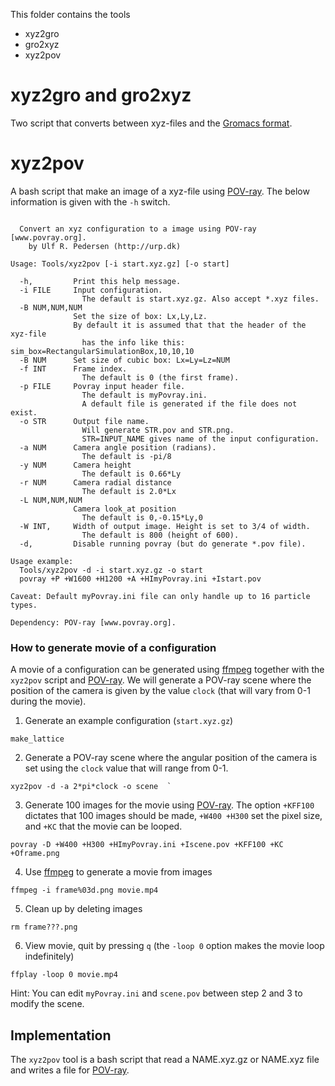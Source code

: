 This folder contains the tools
  * xyz2gro
  * gro2xyz
  * xyz2pov

xyz2gro and gro2xyz
===========================
Two script that converts between xyz-files and the [Gromacs format](http://manual.gromacs.org/current/online/gro.html).

xyz2pov
===========================

A bash script that make an image of a xyz-file using [POV-ray](www.povray.org).
The below information is given with the `-h` switch. 

```

  Convert an xyz configuration to a image using POV-ray [www.povray.org].
    by Ulf R. Pedersen (http://urp.dk)

Usage: Tools/xyz2pov [-i start.xyz.gz] [-o start]

  -h,         Print this help message.
  -i FILE     Input configuration.
                The default is start.xyz.gz. Also accept *.xyz files.
  -B NUM,NUM,NUM
              Set the size of box: Lx,Ly,Lz.
              By default it is assumed that that the header of the xyz-file
                has the info like this: sim_box=RectangularSimulationBox,10,10,10
  -B NUM      Set size of cubic box: Lx=Ly=Lz=NUM
  -f INT      Frame index.
                The default is 0 (the first frame).
  -p FILE     Povray input header file.
                The default is myPovray.ini.
                A default file is generated if the file does not exist.
  -o STR      Output file name.
                Will generate STR.pov and STR.png.
                STR=INPUT_NAME gives name of the input configuration.
  -a NUM      Camera angle position (radians).
                The default is -pi/8
  -y NUM      Camera height
                The default is 0.66*Ly
  -r NUM      Camera radial distance
                The default is 2.0*Lx
  -L NUM,NUM,NUM
              Camera look_at position
                The default is 0,-0.15*Ly,0
  -W INT,     Width of output image. Height is set to 3/4 of width.
                The default is 800 (height of 600).
  -d,         Disable running povray (but do generate *.pov file).

Usage example:
  Tools/xyz2pov -d -i start.xyz.gz -o start
  povray +P +W1600 +H1200 +A +HImyPovray.ini +Istart.pov

Caveat: Default myPovray.ini file can only handle up to 16 particle types. 

Dependency: POV-ray [www.povray.org].

```


### How to generate movie of a configuration

A movie of a configuration can be generated using [ffmpeg](http://www.ffmpeg.org/)
together with the `xyz2pov` script and [POV-ray](http://www.povray.org/). 
We will generate a POV-ray scene where the position of the camera is given by 
the value `clock` (that will vary from 0-1 during the movie).

1. Generate an example configuration (`start.xyz.gz`)

```
make_lattice
```

2. Generate a POV-ray scene where the angular position of the camera
   is set using the `clock` value that will range from 0-1.

```
xyz2pov -d -a 2*pi*clock -o scene  `
```

3. Generate 100 images for the movie using [POV-ray](http://www.povray.org/). 
   The option `+KFF100` dictates that 100 images should be made,
   `+W400 +H300` set the pixel size, and `+KC` that the movie can be looped.

```
povray -D +W400 +H300 +HImyPovray.ini +Iscene.pov +KFF100 +KC +Oframe.png
```

4. Use [ffmpeg](https://www.ffmpeg.org/) to generate a movie from images

```
ffmpeg -i frame%03d.png movie.mp4 
```

5. Clean up by deleting images

```
rm frame???.png
```

6. View movie, quit by pressing `q` (the `-loop 0` option makes the movie loop indefinitely)

```
ffplay -loop 0 movie.mp4
```

Hint: You can edit `myPovray.ini` and `scene.pov` between step 2 and 3 to modify the scene.

Implementation
-----------------------
The `xyz2pov` tool is a bash script that read a NAME.xyz.gz or NAME.xyz file
and writes a file for [POV-ray](http://www.povray.org/).
